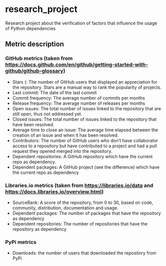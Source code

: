 # research_project
Research project about the verification of factors that influence the usage of Python dependencies

## Metric description

### GitHub metrics (taken from https://docs.github.com/en/github/getting-started-with-github/github-glossary) 
- Stars (: The number of GitHub users that displayed an appreciation for the repository. Stars are a manual way to rank the popularity of projects.
- Last commit: The date of the last commit
- Commit frequency: The average number of commits per months
- Release frequency: The average number of releases per months
- Open issues: The total number of issues linked to the repository that are still open, thus not addressed yet.
- Closed issues: The total number of issues linked to the repository that have been resolved.
- Average time to close an issue: The average time elapsed between the creation of an issue and when it has been resolved.
- Contributors: The number of GitHub users who don’t have collaborator access to a repository but have contributed to a project and had a pull request they opened merged into the repository.
- Dependent repositories: A GitHub repository which have the current repo as dependency.
- Dependent packages: A GitHub project (see the difference) which have the current repo as dependency

### Libraries.io metrics (taken from https://libraries.io/data and https://docs.libraries.io/overview.html) 
- SourceRank: A score of the repository, from 0 to 30, based on code, community, distribution, documentation and usage.
- Dependent packages: The number of packages that have the repository as dependency
- Dependent repositories: The number of repositories that have the repository as dependency

### PyPi metrics
- Downloads: the number of users that downloaded the repository from PyPi
